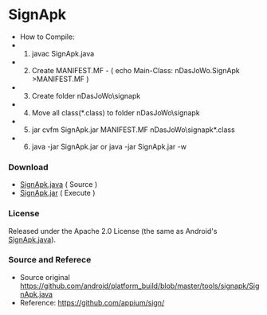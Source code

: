 # SignApk

 * How to Compile:
 * 1. javac SignApk.java
 * 2. Create MANIFEST.MF - ( echo Main-Class: nDasJoWo.SignApk >MANIFEST.MF )
 * 3. Create folder nDasJoWo\signapk
 * 4. Move all class(*.class) to folder nDasJoWo\signapk
 * 5. jar cvfm SignApk.jar MANIFEST.MF nDasJoWo\signapk\*.class
 * 6. java -jar SignApk.jar or java -jar SignApk.jar -w

 
### Download ###
 - [SignApk.java](https://raw.githubusercontent.com/ndasjowo/SignApk/master/SignApk.java) ( Source )
 - [SignApk.jar](https://raw.githubusercontent.com/ndasjowo/SignApk/master/SignApk.jar)   ( Execute )
 
### License ###
Released under the Apache 2.0 License (the same as Android's [SignApk.java](https://github.com/android/platform_build/blob/master/tools/signapk/SignApk.java)).

### Source and Referece ###
 * Source original https://github.com/android/platform_build/blob/master/tools/signapk/SignApk.java
 * Reference: https://github.com/appium/sign/
 

